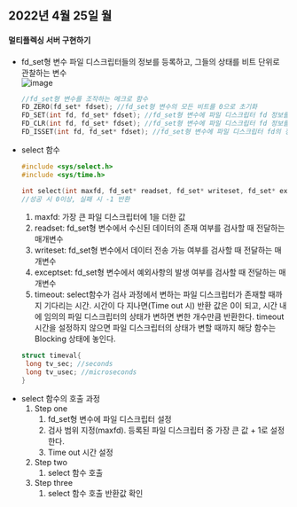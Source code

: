## 2022년 4월 25일 월

#### 멀티플렉싱 서버 구현하기
* fd_set형 변수
  파일 디스크립터들의 정보를 등록하고, 그들의 상태를 비트 단위로 관찰하는 변수   
  ![image](https://user-images.githubusercontent.com/55453184/165032393-ad28879c-70b8-40d5-84c9-6cdbfe2a2121.png)   
  ```C
  //fd_set형 변수를 조작하는 메크로 함수
  FD_ZERO(fd_set* fdset); //fd_set형 변수의 모든 비트를 0으로 초기화
  FD_SET(int fd, fd_set* fdset); //fd_set형 변수에 파일 디스크립터 fd 정보를 등록
  FD_CLR(int fd, fd_set* fdset); //fd_set형 변수에 파일 디스크립터 fd 정보를 삭제
  FD_ISSET(int fd, fd_set* fdset); //fd_set형 변수에 파일 디스크립터 fd의 정보가 있으면 양수 반환
  ```
* select 함수
  ```C
  #include <sys/select.h>
  #include <sys/time.h>

  int select(int maxfd, fd_set* readset, fd_set* writeset, fd_set* exceptset, const struct timeval* timeout);
  //성공 시 0이상, 실패 시 -1 반환
  ```
  1. maxfd: 가장 큰 파일 디스크립터에 1을 더한 값
  2. readset: fd_set형 변수에서 수신된 데이터의 존재 여부를 검사할 때 전달하는 매개변수
  3. writeset: fd_set형 변수에서 데이터 전송 가능 여부를 검사할 때 전달하는 매개변수
  4. exceptset: fd_set형 변수에서 예외사항의 발생 여부를 검사할 때 전달하는 매개변수
  5. timeout: select함수가 검사 과정에서 변하는 파일 디스크립터가 존재할 때까지 기다리는 시간.
              시간이 다 지나면(Time out 시) 반환 값은 0이 되고, 시간 내에 임의의 파일 디스크립터의 상태가 변하면 변한 개수만큼 반환한다.
              timeout시간을 설정하지 않으면 파일 디스크립터의 상태가 변할 때까지 해당 함수는 Blocking 상태에 놓인다.
  ```C
  struct timeval{
   long tv_sec; //seconds
   long tv_usec; //microseconds
  }
  ```
* select 함수의 호출 과정
  1. Step one
     1) fd_set형 변수에 파일 디스크립터 설정
     2) 검사 범위 지정(maxfd). 등록된 파일 디스크립터 중 가장 큰 값 + 1로 설정한다.
     3) Time out 시간 설정
  3. Step two
     1) select 함수 호출
  5. Step three
     1) select 함수 호출 반환값 확인
